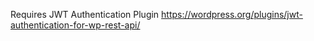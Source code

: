 Requires JWT Authentication Plugin https://wordpress.org/plugins/jwt-authentication-for-wp-rest-api/